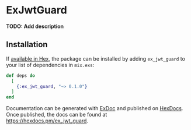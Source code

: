 # ExJwtGuard

**TODO: Add description**

## Installation

If [available in Hex](https://hex.pm/docs/publish), the package can be installed
by adding `ex_jwt_guard` to your list of dependencies in `mix.exs`:

```elixir
def deps do
  [
    {:ex_jwt_guard, "~> 0.1.0"}
  ]
end
```

Documentation can be generated with [ExDoc](https://github.com/elixir-lang/ex_doc)
and published on [HexDocs](https://hexdocs.pm). Once published, the docs can
be found at <https://hexdocs.pm/ex_jwt_guard>.

